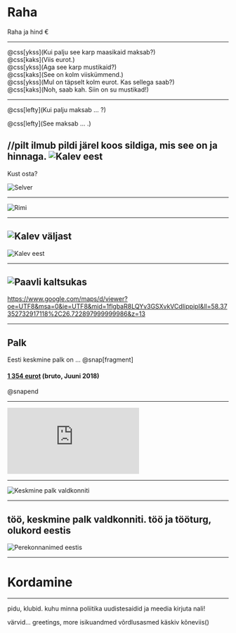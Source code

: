 # Raha

Raha ja hind €

---

@css[ykss](Kui palju see karp maasikaid maksab?)  
@css[kaks](Viis eurot.)  
@css[ykss](Aga see karp mustikaid?)  
@css[kaks](See on kolm viiskümmend.)  
@css[ykss](Mul on täpselt kolm eurot. Kas sellega saab?)  
@css[kaks](Noh, saab kah. Siin on su mustikad!)  

---

@css[lefty](Kui palju maksab ... ?)

@css[lefty](See maksab ... .)

//pilt ilmub pildi järel koos sildiga, mis see on ja hinnaga.
![Kalev eest]()
---
Kust osta?

![Selver](https://www.nixor.ee/wp-content/uploads/2016/01/selver.jpg)

---

![Rimi](https://www.vorumaateataja.ee/images/thumbnails/images/2017/05mai/paberleht/voru_mini_rimi-area-729x390.jpg)

---
![Kalev väljast](https://kalev.eu/wp-content/uploads/2016/04/Rotermanni-300x251.jpeg)
---
![Kalev eest](https://anitakarma.com/wp-content/uploads/2017/09/Kalevikommipood_20-1.jpg)

---

![Paavli kaltsukas](https://www.eesti.ca/pics/2011/10/33654_1.jpg)
---
https://www.google.com/maps/d/viewer?oe=UTF8&msa=0&ie=UTF8&mid=1flgbaR8LQYv3GSXvkVCdIippipI&ll=58.37352732917118%2C26.722897999999986&z=13

---

## Palk

Eesti keskmine palk on ...
@snap[fragment]
#### [1 354 eurot](https://www.stat.ee/stat-keskmine-brutokuupalk) (bruto, Juuni 2018)
@snapend

---

![Keskmine palk asukohiti](https://www.meiemaa.ee/imgfiles/image_artikkel.php?id=30465&x=340&y=170&piirang=1)

---

![Keskmine palk valdkonniti](https://www.rmp.ee/img/joonised/Screen_Shot_20180529_at_12.31.16.png)

---
töö, keskmine palk valdkonniti. töö ja tööturg, olukord eestis
---

![Perekonnanimed eestis](https://online.le.ee/wp-content/uploads/2017/06/perekonnanimed_2017.jpg)

---

# Kordamine

---


pidu, klubid.
kuhu minna
poliitika
uudistesaidid ja meedia
kirjuta nali!

värvid...
greetings, more
isikuandmed
võrdlusasmed
käskiv kõneviis()
